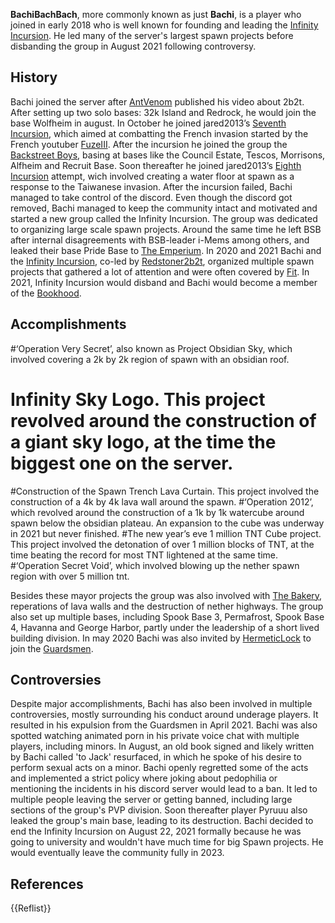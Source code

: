 **BachiBachBach**, more commonly known as just **Bachi**, is a player who joined in early 2018 who is well known for founding and leading the [Infinity Incursion](https://2b2t.miraheze.org/wiki/Infinity_Incursion). He led many of the server's largest spawn projects before disbanding the group in August 2021 following controversy.

## History
Bachi joined the server after [AntVenom](https://2b2t.miraheze.org/wiki/AntVenom) published his video about 2b2t. After setting up two solo bases: 32k Island and Redrock, he would join the base Wolfheim in august. In October he joined jared2013’s [Seventh Incursion](https://2b2t.miraheze.org/wiki/Seventh_Incursion), which aimed at combatting the French invasion started by the French youtuber [FuzeIII](https://2b2t.miraheze.org/wiki/FuzeIII). After the incursion he joined the group the [Backstreet Boys](https://2b2t.miraheze.org/wiki/Backstreet_Boys), basing at bases like the Council Estate, Tescos, Morrisons, Alfheim and Recruit Base. Soon thereafter he joined jared2013’s [Eighth Incursion](https://2b2t.miraheze.org/wiki/Eighth_Incursion) attempt, wich involved creating a water floor at spawn as a response to the Taiwanese invasion. After the incursion failed, Bachi managed to take control of the discord. Even though the discord got removed, Bachi managed to keep the community intact and motivated and started a new group called the Infinity Incursion. The group was dedicated to organizing large scale spawn projects. Around the same time he left BSB after internal disagreements with BSB-leader i-Mems among others, and leaked their base Pride Base to [The Emperium](https://2b2t.miraheze.org/wiki/The_Emperium). In 2020 and 2021 Bachi and the [Infinity Incursion](https://2b2t.miraheze.org/wiki/Infinity_Incursion), co-led by [Redstoner2b2t](https://2b2t.miraheze.org/wiki/Redstoner2b2t), organized multiple spawn projects that gathered a lot of attention and were often covered by [Fit](https://2b2t.miraheze.org/wiki/Fit). In 2021, Infinity Incursion would disband and Bachi would become a member of the [Bookhood](https://2b2t.miraheze.org/wiki/Bookhood).

## Accomplishments
#‘Operation Very Secret’, also known as Project Obsidian Sky, which involved covering a 2k by 2k region of spawn with an obsidian roof.
# Infinity Sky Logo. This project revolved around the construction of a giant sky logo, at the time the biggest one on the server.
#Construction of the Spawn Trench Lava Curtain. This project involved the construction of a 4k by 4k lava wall around the spawn.
#‘Operation 2012’, which revolved around the construction of a 1k by 1k watercube around spawn below the obsidian plateau. An expansion to the cube was underway in 2021  but never finished.
#The new year’s eve 1 million TNT Cube project. This project involved the detonation of over 1 million blocks of TNT, at the time beating the record for most TNT lightened at the same time.
#‘Operation Secret Void’, which involved blowing up the nether spawn region with over 5 million tnt.

Besides these mayor projects the group was also involved with [The Bakery](https://2b2t.miraheze.org/wiki/The_Bakery), reperations of lava walls and the destruction of nether highways. The group also set up multiple bases, including Spook Base 3, Permafrost, Spook Base 4, Havanna and George Harbor, partly under the leadership of a short lived building division. In may 2020 Bachi was also invited by [HermeticLock](https://2b2t.miraheze.org/wiki/HermeticLock) to join the [Guardsmen](https://2b2t.miraheze.org/wiki/Guardsmen).

## Controversies
Despite major accomplishments, Bachi has also been involved in multiple controversies, mostly surrounding his conduct around underage players. It resulted in his expulsion from the Guardsmen in April 2021. Bachi was also spotted watching animated porn in his private voice chat with multiple players, including minors. In August, an old book signed and likely written by Bachi called 'to Jack' resurfaced, in which he spoke of his desire to perform sexual acts on a minor. Bachi openly regretted some of the acts and implemented a strict policy where joking about pedophilia or mentioning the incidents in his discord server would lead to a ban. It led to multiple people leaving the server or getting banned, including large sections of the group's PVP division. Soon thereafter player Pyruuu also leaked the group's main base, leading to its destruction. Bachi decided to end the Infinity Incursion on August 22, 2021 formally because he was going to university and wouldn't have much time for big Spawn projects. He would eventually leave the community fully in 2023.

## References
{{Reflist}}